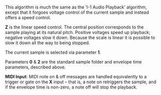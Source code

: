 
This algorithm is much the same as the 'I-1 Audio Playback' algorithm, except that it forgoes voltage control of the
current sample and instead offers a speed control.

**Z** is the linear speed control. The central position corresponds to the sample playing at its natural pitch. Positive
voltages speed up playback; negative voltages slow it down. Because the scale is linear it is possible to slow it down
all the way to being stopped.

The current sample is selected via parameter **1**.

Parameters **0** & **2** are the standard sample folder and envelope time parameters, described above.

**MIDI Input**: MIDI note
on & off messages are handled equivalently to a trigger or gate on the **X** input – that is, a note on retriggers the
sample, and if the envelope time is non-zero, a note off will stop the playback.


